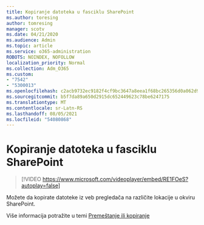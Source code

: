 ```yaml
---
title: Kopiranje datoteka u fasciklu SharePoint
ms.author: toresing
author: tomresing
manager: scotv
ms.date: 04/21/2020
ms.audience: Admin
ms.topic: article
ms.service: o365-administration
ROBOTS: NOINDEX, NOFOLLOW
localization_priority: Normal
ms.collection: Adm_O365
ms.custom:
- "7542"
- "5300013"
ms.openlocfilehash: c2acb9732ec9182f4cf9bc3647a8eea1f68bc265356d0a062d9c9e86aedf66a1
ms.sourcegitcommit: b5f7da89a650d2915dc652449623c78be6247175
ms.translationtype: MT
ms.contentlocale: sr-Latn-RS
ms.lasthandoff: 08/05/2021
ms.locfileid: "54080868"
---
```

# <a name="copy-files-to-sharepoint"></a>Kopiranje datoteka u fasciklu SharePoint

> [!VIDEO https://www.microsoft.com/videoplayer/embed/RE1FOeS?autoplay=false]

Možete da kopirate datoteke iz veb pregledača na različite lokacije u okviru SharePoint.

Više informacija potražite u temi [Premeštanje ili kopiranje](https://support.microsoft.com/office/00e2f483-4df3-46be-a861-1f5f0c1a87bc)
